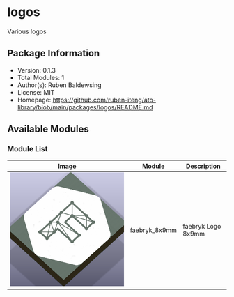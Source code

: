 # logos

Various logos

## Package Information

- Version: 0.1.3
- Total Modules: 1
- Author(s): Ruben Baldewsing
- License: MIT
- Homepage: https://github.com/ruben-iteng/ato-library/blob/main/packages/logos/README.md

## Available Modules

### Module List

| Image | Module | Description |
|-------|--------|-------------|
|![faebryk_8x9mm](https://github.com/ruben-iteng/ato-library/raw/main/packages/logos/assets/faebryk_8x9mm.png)| faebryk_8x9mm | faebryk Logo 8x9mm |

